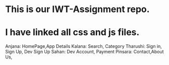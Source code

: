 # This is our IWT-Assignment repo.
# I have linked all css and js files.


Anjana: HomePage,App Details
Kalana: Search, Category 
Tharushi: Sign in, Sign Up, Dev Sign Up
Sahan: Dev Account, Payment
Pinsara: Contact,About Us,